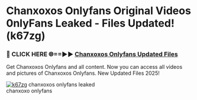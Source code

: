 # Chanxoxos Onlyfans Original Videos 0nlyFans Leaked - Files Updated! (k67zg)

<h3>🔴 CLICK HERE 🌐==►► <a href="https://tinyurl.com/2jnfzry5" rel="nofollow">Chanxoxos Onlyfans Updated Files</a></h3>

Get Chanxoxos Onlyfans and all content. Now you can access all videos and pictures of Chanxoxos Onlyfans. New Updated Files 2025!

[![k67zg](https://i.imgur.com/GyGTBgg.gif)](https://tinyurl.com/2jnfzry5)
chanxoxos onlyfans leaked<br>
chanxoxo onlyfans